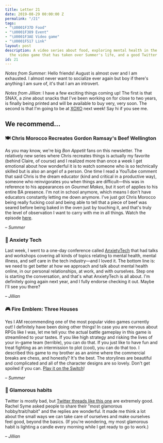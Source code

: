 ```yaml
---
title: Letter 21
date: 2019-08-29 00:00:00 Z
permalink: "/21"
tags:
- "\U0001F37D️ Food"
- "\U0001F389 Event"
- "\U0001F3AE Video game"
- "\U0001F517 Link"
layout: post
description: A video series about food, exploring mental health in the tech industry,
  the video game that has taken over Summer's life, and a good Twitter thread.
id: 21
---
```


_Notes from Summer_: Hello friends! August is almost over and I am exhausted. I almost never want to socialize ever again but boy if there's anything I am sure of, it's that I am an introvert.

_Notes from Jillian_: I have a few exciting things coming up! The first is that SNAX, a zine about snacks that I've been working on for close to two years, is finally being printed and will be available to buy very, very soon. The second is that I'm going to be at [XOXO](https://xoxofest.com/) next week! Say hi if you see me.

## We recommend...

### 🍽️ Chris Morocco Recreates Gordon Ramsay's Beef Wellington

As you may know, we're big _Bon Appetit_ fans on this newsletter. The relatively new series where Chris recreates things is actually my favorite (behind Claire, of course) and I realized more than once a week I get emotional about how wonderful it is to watch someone who is so technically skilled but is also an angel of a person. One time I read a YouTube comment that said Chris is the dream educator (kind and critical in a productive way), someone who reinvigorates you when things are difficult—this was in reference to his appearances on _Gourmet Makes_, but it sort of applies to his entire BA presence. I'm not in school anymore, which means I don't have educators constantly letting me down anymore. I've just got Chris Morocco being really fucking cool and being able to tell that a piece of beef was seared before being baked in the oven just by touching it, and that's truly the level of observation I want to carry with me in all things. Watch the episode [here](https://www.youtube.com/watch?v=3eVMgUrEazA).

– _Summer_

### 🎉 Anxiety Tech

Last week, I went to a one-day conference called [AnxietyTech](https://www.anxietytech.com/) that had talks and workshops covering all kinds of topics relating to mental health, mental illness, and self care in the tech industry—and I loved it. The bottom line is: we need to get better at how we approach and talk about mental health online, in our personal relationships, at work, and with ourselves. Step one is starting the conversation, and that's what AnxietyTech is all about. I'm definitely going again next year, and I fully endorse checking it out. Maybe I'll see you there?

– _Jillian_

### 🎮 Fire Emblem: Three Houses

Yes I AM recommending one of the most popular video games currently out! I definitely have been doing other things! In case you are nervous about RPGs like I was, let me tell you: the actual battle gameplay in this game is streamlined to your tastes. If you like high strategy and risking the lives of your in-game team (terrible), you can do that. If you just like to have fun and treat fighting as an intermission to plot (cool), you can do that too. I described this game to my brother as an anime where the commercial breaks are chess, and honestly? It's the best. The storylines are beautiful and complicated and all of the character designs are so lovely. Don't get spoiled if you can. [Play it on the Switch](https://fireemblem.nintendo.com/three-houses/)!

– _Summer_

### 💬 Glamorous habits

Twitter is mostly bad, but [Twitter threads like this one](https://twitter.com/rachsyme/status/1164914549092442113?s=21) are extremely good. Rachel Syme asked people to share their "most glamorous hobby/trait/habit" and the replies are wonderful. It made me think a lot about the small ways we can take care of ourselves and make ourselves feel good, beyond the basics. (If you're wondering, my most glamorous habit is lighting a candle every morning while I get ready to go to work.)

– _Jillian_
